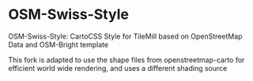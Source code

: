 OSM-Swiss-Style
===============

OSM-Swiss-Style: CartoCSS Style for TileMill based on OpenStreetMap Data and OSM-Bright template

This fork is adapted to use the shape files from openstreetmap-carto for efficient world wide rendering, and uses a different shading source
